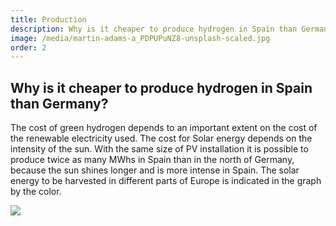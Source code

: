 ```yaml
---
title: Production
description: Why is it cheaper to produce hydrogen in Spain than Germany?
image: /media/martin-adams-a_PDPUPuNZ8-unsplash-scaled.jpg
order: 2
---
```


## Why is it cheaper to produce hydrogen in Spain than Germany?

The cost of green hydrogen depends to an important extent on the cost of the renewable electricity used. The cost for Solar energy depends on the intensity of the sun. With the same size of PV installation it is possible to produce twice as many MWhs in Spain than in the north of Germany, because the sun shines longer and is more intense in Spain. The solar energy to be harvested in different parts of Europe is indicated in the graph by the color.

![](/media/Sonneneistrahlung.jpeg)
